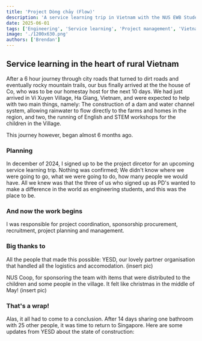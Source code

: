 ```yaml
---
title: 'Project Dòng chảy (Flow)'
description: 'A service learning trip in Vietnam with the NUS EWB Student Chapter'
date: 2025-06-01
tags: ['Engineering', 'Service learning', 'Project management', 'Vietnam', 'Travel']
image: './1200x630.png'
authors: ['Brendan']
---
```


## Service learning in the heart of rural Vietnam

After a 6 hour journey through city roads that turned to dirt roads and eventually rocky mountain trails, our bus finally arrived at the the house of Co, who was to be our homestay host for the next 10 days.
We had just arrived in Vi Xuyen Village, Ha Giang, Vietnam, and were expected to help with two main things, namely: The construction of a dam
and water channel system, allowing rainwater to flow directly to the farms and homes in the region, and two, the running of English and STEM workshops for the children in the Village.

This journey however, began almost 6 months ago.

### Planning
In december of 2024, I signed up to be the project dircetor for an upcoming service learning trip. Nothing was confirmed; We didn't know where we were going to go,
what we were going to do, how many people we would have. All we knew was that the three of us who signed up as PD's wanted to make a difference in the world as engineering students, and this was the place to be.

### And now the work begins
I was responsible for project coordination, sponsorship procurement, recruitment, project planning and management.

### Big thanks to
All the people that made this possible: 
YESD, our lovely partner organisation that handled all the logistics and accomodation.
(insert pic)

NUS Coop, for sponsoring the team with items that were distributed to the children and some people in the village. It felt like christmas in the middle of May!
(insert pic)

### That's a wrap!
Alas, it all had to come to a conclusion. After 14 days sharing one bathroom with 25 other people, it was time to return to Singapore. Here are some updates from YESD about the state of construction:
